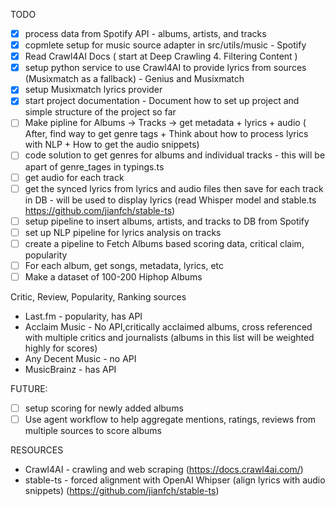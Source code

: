 TODO

- [x] process data from Spotify API - albums, artists, and tracks
- [x] copmlete setup for music source adapter in src/utils/music - Spotify
- [x] Read Crawl4AI Docs ( start at Deep Crawling 4. Filtering Content )
- [x] setup python service to use Crawl4AI to provide lyrics from sources (Musixmatch as a fallback) - Genius and Musixmatch
- [x] setup Musixmatch lyrics provider
- [x] start project documentation - Document how to set up project and simple structure of the project so far
- [ ] Make pipline for Albums -> Tracks -> get metadata + lyrics + audio ( After, find way to get genre tags + Think about how to process lyrics with NLP + How to get the audio snippets)
- [ ] code solution to get genres for albums and individual tracks - this will be apart of genre_tages in typings.ts
- [ ] get audio for each track
- [ ] get the synced lyrics from lyrics and audio files then save for each track in DB - will be used to display lyrics (read Whisper model and stable.ts https://github.com/jianfch/stable-ts)
- [ ] setup pipeline to insert albums, artists, and tracks to DB from Spotify
- [ ] set up NLP pipeline for lyrics analysis on tracks
- [ ] create a pipeline to Fetch Albums based scoring data, critical claim, popularity
- [ ] For each album, get songs, metadata, lyrics, etc
- [ ] Make a dataset of 100-200 Hiphop Albums

Critic, Review, Popularity, Ranking sources

- Last.fm - popularity, has API
- Acclaim Music - No API,critically acclaimed albums, cross referenced with multiple critics and journalists (albums in this list will be weighted highly for scores)
- Any Decent Music - no API
- MusicBrainz - has API

FUTURE:

- [ ] setup scoring for newly added albums
- [ ] Use agent workflow to help aggregate mentions, ratings, reviews from multiple sources to score albums

RESOURCES

- Crawl4AI - crawling and web scraping (https://docs.crawl4ai.com/)
- stable-ts - forced alignment with OpenAI Whipser (align lyrics with audio snippets) (https://github.com/jianfch/stable-ts)
